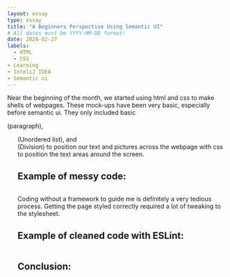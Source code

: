 ```yaml
---
layout: essay
type: essay
title: "A Beginners Perspective Using Semantic UI"
# All dates must be YYYY-MM-DD format!
date: 2020-02-27
labels:
  - HTML
  - CSS
- Learning
- InteliJ IDEA
- Semantic ui
---
```


Near the beginning of the month, we started using html and css to make shells of webpages. These mock-ups have been very basic, especially before semantic ui. They only included basic <p> (paragraph), <ul> (Unordered list), and <div> (Division) to position our text and pictures across the webpage with css to position the text areas around the screen. 

Example of messy code:
---

```js
```

Coding without a framework to guide me is definitely a very tedious process. Getting the page styled correctly required a lot of tweaking to the stylesheet.


Example of cleaned code with ESLint:
---

```js
```

Conclusion:
---
